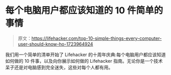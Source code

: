 # 每个电脑用户都应该知道的 10 件简单的事情

> 原文：<https://lifehacker.com/top-10-simple-things-every-computer-user-should-know-ho-1723964924>

我们用一个简单的清单开始了 Lifehacker 的十周年庆典:每个电脑用户都应该知道如何做的 10 件事，以及向你展示如何做的 Lifehacker 指南。无论你是一个技术呆子还是对电脑感到完全迷失，这些对每个人都有用。

